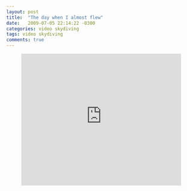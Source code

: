 ```yaml
---
layout: post
title:  "The day when I almost flew"
date:   2009-07-05 22:14:22 -0300
categories: video skydiving
tags: video skydiving
comments: true
---
```


<center><iframe width="425" height="350" src="https://www.youtube.com/embed/ChSc-Oa7C_0" frameborder="0" allowfullscreen></iframe></center>
